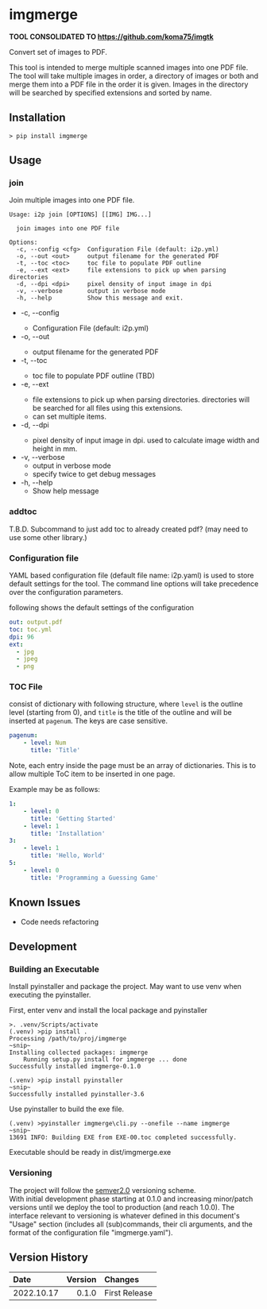 imgmerge
========================================================================

**TOOL CONSOLIDATED TO https://github.com/koma75/imgtk**

Convert set of images to PDF.

This tool is intended to merge multiple scanned images into one PDF file.
The tool will take multiple images in order, a directory of images or 
both and merge them into a PDF file in the order it is given.
Images in the directory will be searched by specified extensions and
sorted by name.

Installation
------------------------------------------------------------------------

~~~shell
> pip install imgmerge
~~~

Usage
------------------------------------------------------------------------


### join

Join multiple images into one PDF file.

~~~shell
Usage: i2p join [OPTIONS] [[IMG] IMG...]

  join images into one PDF file

Options:
  -c, --config <cfg>  Configuration File (default: i2p.yml)
  -o, --out <out>     output filename for the generated PDF
  -t, --toc <toc>     toc file to populate PDF outline
  -e, --ext <ext>     file extensions to pick up when parsing directories
  -d, --dpi <dpi>     pixel density of input image in dpi
  -v, --verbose       output in verbose mode
  -h, --help          Show this message and exit.
~~~

* -c, --config <cfg>
    * Configuration File (default: i2p.yml)
* -o, --out <out>
    * output filename for the generated PDF
* -t, --toc <toc>
    * toc file to populate PDF outline (TBD)
* -e, --ext <ext>
    * file extensions to pick up when parsing directories.
      directories will be searched for all files using this extensions.
    * can set multiple items.
* -d, --dpi <dpi>
    * pixel density of input image in dpi.  used to calculate image width and 
      height in mm.
* -v, --verbose
    * output in verbose mode
    * specify twice to get debug messages
* -h, --help
    * Show help message

### addtoc

T.B.D.
Subcommand to just add toc to already created pdf? (may need to use some other library.)

### Configuration file

YAML based configuration file (default file name: i2p.yaml)
is used to store default settings for the tool.
The command line options will take precedence over the configuration parameters.

following shows the default settings of the configuration

~~~yaml
out: output.pdf
toc: toc.yml
dpi: 96
ext:
  - jpg
  - jpeg
  - png
~~~

### TOC File

consist of dictionary with following structure, where `level` is the 
outline level (starting from 0), and `title` is the title of the 
outline and will be inserted at `pagenum`.  The keys are case 
sensitive.

~~~yaml
pagenum:
    - level: Num
      title: 'Title'
~~~

Note, each entry inside the page must be an array of dictionaries.
This is to allow multiple ToC item to be inserted in one page.

Example may be as follows:

~~~yaml
1:
    - level: 0
      title: 'Getting Started'
    - level: 1
      title: 'Installation'
3:
    - level: 1
      title: 'Hello, World'
5:
    - level: 0
      title: 'Programming a Guessing Game'
~~~

Known Issues
------------------------------------------------------------------------

* Code needs refactoring

Development
------------------------------------------------------------------------

### Building an Executable

Install pyinstaller and package the project.
May want to use venv when executing the pyinstaller.

First, enter venv and install the local package and pyinstaller

~~~shell
>. .venv/Scripts/activate
(.venv) >pip install .
Processing /path/to/proj/imgmerge
~snip~
Installing collected packages: imgmerge
    Running setup.py install for imgmerge ... done
Successfully installed imgmerge-0.1.0

(.venv) >pip install pyinstaller
~snip~
Successfully installed pyinstaller-3.6
~~~

Use pyinstaller to build the exe file.

~~~shell
(.venv) >pyinstaller imgmerge\cli.py --onefile --name imgmerge
~snip~
13691 INFO: Building EXE from EXE-00.toc completed successfully.
~~~

Executable should be ready in dist/imgmerge.exe

### Versioning

The project will follow the [semver2.0](http://semver.org/) versioning scheme.  
With initial development phase starting at 0.1.0 and increasing
minor/patch versions until we deploy the tool to production
(and reach 1.0.0).
The interface relevant to versioning is whatever defined in this
document's "Usage" section (includes all (sub)commands, their cli arguments,
and the format of the configuration file "imgmerge.yaml").

Version History
------------------------------------------------------------------------

Date        | Version   | Changes
:--         | --:       | :--
2022.10.17  | 0.1.0     | First Release
